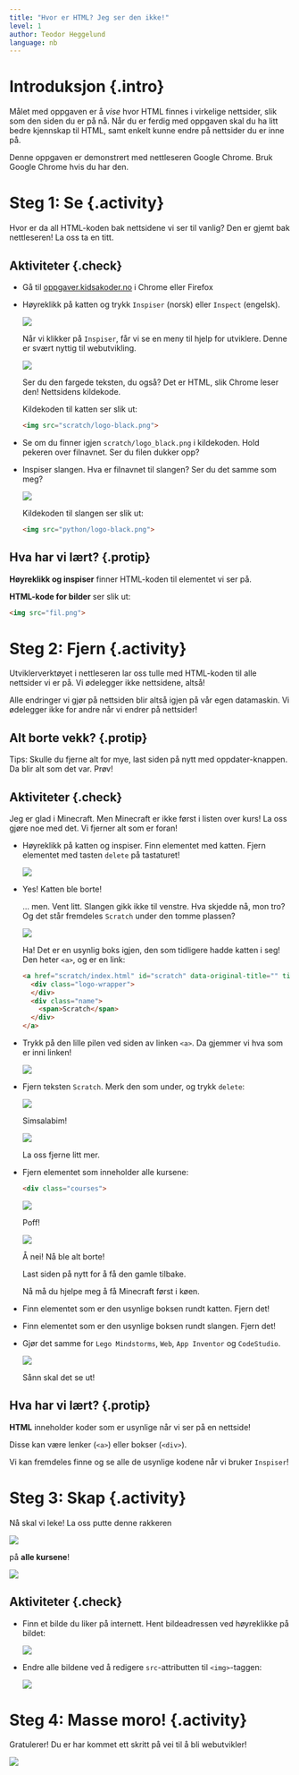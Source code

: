 ```yaml
---
title: "Hvor er HTML? Jeg ser den ikke!"
level: 1
author: Teodor Heggelund
language: nb
---
```


# Introduksjon {.intro}

Målet med oppgaven er å _vise_ hvor HTML finnes i virkelige nettsider, slik som
den siden du er på nå. Når du er ferdig med oppgaven skal du ha litt bedre
kjennskap til HTML, samt enkelt kunne endre på nettsider du er inne på.

Denne oppgaven er demonstrert med nettleseren Google Chrome. Bruk Google Chrome
hvis du har den.

# Steg 1: Se {.activity}

Hvor er da all HTML-koden bak nettsidene vi ser til vanlig? Den er gjemt bak
nettleseren! La oss ta en titt.

## Aktiviteter {.check}

- Gå til [oppgaver.kidsakoder.no](http://oppgaver.kidsakoder.no) i Chrome eller
  Firefox
- Høyreklikk på katten og trykk `Inspiser` (norsk) eller `Inspect` (engelsk).

  ![](inspiser_katten.png)

  Når vi klikker på `Inspiser`, får vi se en meny til hjelp for utviklere. Denne
  er svært nyttig til webutvikling.

  ![](kattens_kildekode.png)

  Ser du den fargede teksten, du også? Det er HTML, slik Chrome leser den!
  Nettsidens kildekode.

  Kildekoden til katten ser slik ut:

  ```html
  <img src="scratch/logo-black.png">
  ```

- Se om du finner igjen `scratch/logo_black.png` i kildekoden. Hold pekeren over
  filnavnet. Ser du filen dukker opp?

- Inspiser slangen. Hva er filnavnet til slangen? Ser du det samme som meg?

  ![](slangens_kildekode.png)

  Kildekoden til slangen ser slik ut:

  ```html
  <img src="python/logo-black.png">
  ```

## Hva har vi lært? {.protip}

**Høyreklikk og inspiser** finner HTML-koden til elementet vi ser på.

**HTML-kode for bilder** ser slik ut:
```html
<img src="fil.png">
```

# Steg 2: Fjern {.activity}

Utviklerverktøyet i nettleseren lar oss tulle med HTML-koden til alle nettsider
vi er på. Vi ødelegger ikke nettsidene, altså!

Alle endringer vi gjør på nettsiden blir altså igjen på vår egen datamaskin. Vi
ødelegger ikke for andre når vi endrer på nettsider!

## Alt borte vekk? {.protip}

Tips: Skulle du fjerne alt for mye, last siden på nytt med oppdater-knappen. Da
blir alt som det var. Prøv!

## Aktiviteter {.check}

Jeg er glad i Minecraft. Men Minecraft er ikke først i listen over kurs! La oss
gjøre noe med det. Vi fjerner alt som er foran!

- Høyreklikk på katten og inspiser. Finn elementet med katten. Fjern elementet
  med tasten `delete` på tastaturet!

  ![](katten_er_borte.png)

- Yes! Katten ble borte!

  ... men. Vent litt. Slangen gikk ikke til venstre. Hva skjedde nå, mon tro? Og
  det står fremdeles `Scratch` under den tomme plassen?

  ![](kattens_usynlige_boks.png)

  Ha! Det er en usynlig boks igjen, den som tidligere hadde katten i seg! Den
  heter `<a>`, og er en link:

  ```html
  <a href="scratch/index.html" id="scratch" data-original-title="" title="" aria-describedby="popover162945">
    <div class="logo-wrapper">
    </div>
    <div class="name">
      <span>Scratch</span>
    </div>
  </a>
  ```

- Trykk på den lille pilen ved siden av linken `<a>`. Da gjemmer vi hva som er
  inni linken!

  ![](liten_a.png)

- Fjern teksten `Scratch`. Merk den som under, og trykk `delete`:

  ![](teksten_scratch.png)

  Simsalabim!

  ![](simsalabim.png)

  La oss fjerne litt mer.

- Fjern elementet som inneholder alle kursene:
  ```html
  <div class="courses">
  ```

  ![](class_courses.png)

  Poff!

  ![](alt_borte.png)

  Å nei! Nå ble alt borte!

  Last siden på nytt for å få den gamle tilbake.

  Nå må du hjelpe meg å få Minecraft først i køen.

- Finn elementet som er den usynlige boksen rundt katten. Fjern det!

- Finn elementet som er den usynlige boksen rundt slangen. Fjern det!

- Gjør det samme for `Lego Mindstorms`, `Web`, `App Inventor` og `CodeStudio`.

  ![](minecraft_yay.png)

  Sånn skal det se ut!

## Hva har vi lært? {.protip}

**HTML** inneholder koder som er usynlige når vi ser på en nettside!

Disse kan være lenker (`<a>`) eller bokser (`<div>`).

Vi kan fremdeles finne og se alle de usynlige kodene når vi bruker `Inspiser`!

# Steg 3: Skap {.activity}

Nå skal vi leke! La oss putte denne rakkeren

![](schnauzer.jpg)

på **alle kursene**!

![](schnauzere.png)

## Aktiviteter {.check}

- Finn et bilde du liker på internett. Hent bildeadressen ved høyreklikke på bildet:

  ![](bildeadresse.png)

- Endre alle bildene ved å redigere `src`-attributten til `<img>`-taggen:

  ![](ny_og_bedre_src.png)

# Steg 4: Masse moro! {.activity}

Gratulerer! Du er har kommet ett skritt på vei til å bli webutvikler!

![](schnauzer_web_developer.jpg)
